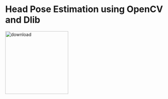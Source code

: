 # Head Pose Estimation using OpenCV and Dlib


[<img src="https://learnopencv.com/wp-content/uploads/2022/07/download-button-e1657285155454.png" alt="download" width="200">](https://www.dropbox.com/scl/fo/zvhgqg84ob7av45gji23s/h?dl=1&rlkey=0telcgg95ufkspetq0tseacmu)

